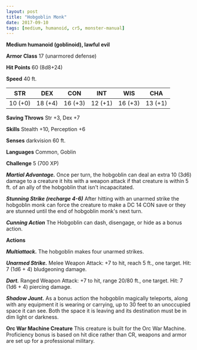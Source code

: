```yaml
---
layout: post
title: "Hobgoblin Monk"
date: 2017-09-10
tags: [medium, humanoid, cr5, monster-manual]
---
```


**Medium humanoid (goblinoid), lawful evil**

**Armor Class** 17 (unarmored defense)

**Hit Points** 60 (8d8+24)

**Speed** 40 ft.

|   STR   |   DEX   |   CON   |   INT   |   WIS   |   CHA   |
|:-----:|:-----:|:-----:|:-----:|:-----:|:-----:|
| 10 (+0) | 18 (+4) | 16 (+3) | 12 (+1) | 16 (+3) | 13 (+1) |

**Saving Throws** Str +3, Dex +7

**Skills** Stealth +10, Perception +6

**Senses** darkvision 60 ft.

**Languages** Common, Goblin

**Challenge** 5 (700 XP)

***Martial Advantage.*** Once per turn, the hobgoblin can deal an extra 10 (3d6) damage to a creature it hits with a weapon attack if that creature is within 5 ft. of an ally of the hobgoblin that isn't incapacitated.

***Stunning Strike (recharge 4-6)*** After hitting with an unarmed strike the hobgoblin monk can force the creature to make a DC 14 CON save or they are stunned until the end of hobgoblin monk's next turn.

***Cunning Action*** The Hobgoblin can dash, disengage, or hide as a bonus action.

**Actions**

***Multiattack.*** The hobgoblin makes four unarmed strikes.

***Unarmed Strike.*** Melee Weapon Attack: +7 to hit, reach 5 ft., one target. Hit: 7 (1d6 + 4) bludgeoning damage.

***Dart.*** Ranged Weapon Attack: +7 to hit, range 20/80 ft., one target. Hit: 7 (1d6 + 4) piercing damage.

***Shadow Jaunt.*** As a bonus action the hobgoblin magically teleports, along with any equipment it is wearing or carrying, up to 30 feet to an unoccupied space it can see. Both the space it is leaving and its destination must be in dim light or darkness.

**Orc War Machine Creature** This creature is built for the Orc War Machine. Proficiency bonus is based on hit dice rather than CR, weapons and armor are set up for a professional military.


